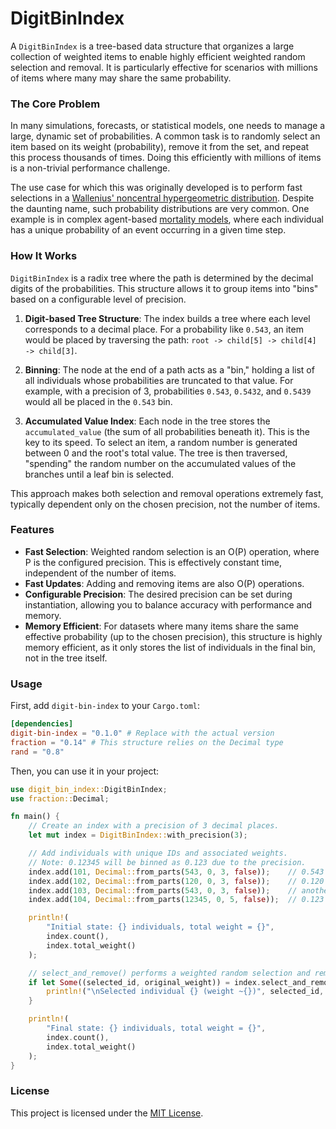 # DigitBinIndex

A `DigitBinIndex` is a tree-based data structure that organizes a large collection of weighted items to enable highly efficient weighted random selection and removal. It is particularly effective for scenarios with millions of items where many may share the same probability.

### The Core Problem

In many simulations, forecasts, or statistical models, one needs to manage a large, dynamic set of probabilities. A common task is to randomly select an item based on its weight (probability), remove it from the set, and repeat this process thousands of times. Doing this efficiently with millions of items is a non-trivial performance challenge.

The use case for which this was originally developed is to perform fast selections in a [Wallenius' noncentral hypergeometric distribution](https://en.wikipedia.org/wiki/Wallenius%27_noncentral_hypergeometric_distribution). Despite the daunting name, such probability distributions are very common. One example is in complex agent-based [mortality models](https://www.ncbi.nlm.nih.gov/pmc/articles/PMC4060603/), where each individual has a unique probability of an event occurring in a given time step.

### How It Works

`DigitBinIndex` is a radix tree where the path is determined by the decimal digits of the probabilities. This structure allows it to group items into "bins" based on a configurable level of precision.

1.  **Digit-based Tree Structure**: The index builds a tree where each level corresponds to a decimal place. For a probability like `0.543`, an item would be placed by traversing the path: `root -> child[5] -> child[4] -> child[3]`.

2.  **Binning**: The node at the end of a path acts as a "bin," holding a list of all individuals whose probabilities are truncated to that value. For example, with a precision of 3, probabilities `0.543`, `0.5432`, and `0.5439` would all be placed in the `0.543` bin.

3.  **Accumulated Value Index**: Each node in the tree stores the `accumulated_value` (the sum of all probabilities beneath it). This is the key to its speed. To select an item, a random number is generated between 0 and the root's total value. The tree is then traversed, "spending" the random number on the accumulated values of the branches until a leaf bin is selected.

This approach makes both selection and removal operations extremely fast, typically dependent only on the chosen precision, not the number of items.

### Features

*   **Fast Selection**: Weighted random selection is an O(P) operation, where P is the configured precision. This is effectively constant time, independent of the number of items.
*   **Fast Updates**: Adding and removing items are also O(P) operations.
*   **Configurable Precision**: The desired precision can be set during instantiation, allowing you to balance accuracy with performance and memory.
*   **Memory Efficient**: For datasets where many items share the same effective probability (up to the chosen precision), this structure is highly memory efficient, as it only stores the list of individuals in the final bin, not in the tree itself.

### Usage

First, add `digit-bin-index` to your `Cargo.toml`:

```toml
[dependencies]
digit-bin-index = "0.1.0" # Replace with the actual version
fraction = "0.14" # This structure relies on the Decimal type
rand = "0.8"
```

Then, you can use it in your project:

```rust
use digit_bin_index::DigitBinIndex;
use fraction::Decimal;

fn main() {
    // Create an index with a precision of 3 decimal places.
    let mut index = DigitBinIndex::with_precision(3);

    // Add individuals with unique IDs and associated weights.
    // Note: 0.12345 will be binned as 0.123 due to the precision.
    index.add(101, Decimal::from_parts(543, 0, 3, false));    // 0.543
    index.add(102, Decimal::from_parts(120, 0, 3, false));    // 0.120
    index.add(103, Decimal::from_parts(543, 0, 3, false));    // another 0.543
    index.add(104, Decimal::from_parts(12345, 0, 5, false));  // 0.123

    println!(
        "Initial state: {} individuals, total weight = {}",
        index.count(),
        index.total_weight()
    );

    // select_and_remove() performs a weighted random selection and removes the item.
    if let Some((selected_id, original_weight)) = index.select_and_remove() {
        println!("\nSelected individual {} (weight ~{})", selected_id, original_weight);
    }

    println!(
        "Final state: {} individuals, total weight = {}",
        index.count(),
        index.total_weight()
    );
}
```

### License

This project is licensed under the [MIT License](LICENSE).
